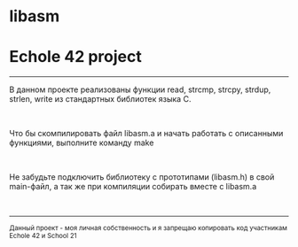 # libasm
# Echole 42 project

<hr>

<div>
<p>В данном проекте реализованы функции read, strcmp, strcpy, strdup, strlen, write из стандартных библиотек языка C.</p>
<br>
<p>Что бы скомпилировать файл libasm.a и начать работать с описанными функциями, выполните команду make</p>
<br>
<p>Не забудьте подключить библиотеку с прототипами (libasm.h) в свой main-файл, а так же при компиляции собирать вместе с libasm.a</p>
<br>
<hr>

<small> Данный проект - моя личная собственность и я запрещаю копировать код участникам Echole 42  и School 21 </small>
